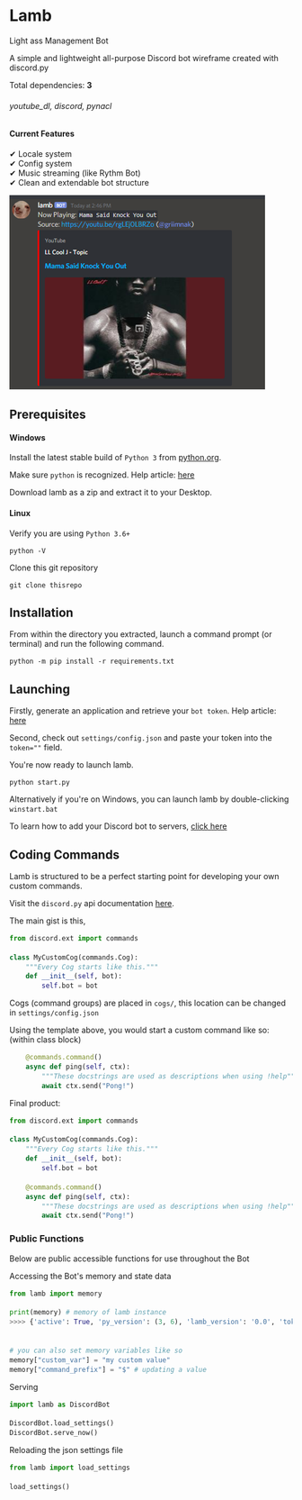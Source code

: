 # Lamb

Light ass Management Bot


A simple and lightweight all-purpose Discord bot wireframe created with discord.py

Total dependencies: <b>3</b>
###### youtube_dl, discord, pynacl


#### Current Features
&#10004; Locale system<br/>
&#10004; Config system<br/>
&#10004; Music streaming (like Rythm Bot)<br/>
&#10004; Clean and extendable bot structure <br/>

![Alt Text](https://github.com/griimnak/Lamb/blob/master/lamb/temp/Screenshot_117.png)

Prerequisites
------------
#### Windows
Install the latest stable build of `Python 3` from <a href="https://www.python.org/downloads/">python.org</a>.

Make sure `python` is recognized. Help article: <a href="https://stackoverflow.com/questions/3701646/how-to-add-to-the-pythonpath-in-windows-7">here</a>

Download lamb as a zip and extract it to your Desktop.



#### Linux
Verify you are using `Python 3.6+`
```shell script
python -V
```
Clone this git repository
```shell script
git clone thisrepo
```

Installation
-------------
From within the directory you extracted, launch a command prompt (or terminal) and run the following command. 
```shell script
python -m pip install -r requirements.txt
```

Launching
-------------
Firstly, generate an application and retrieve your `bot token`. Help article: <a href="https://github.com/reactiflux/discord-irc/wiki/Creating-a-discord-bot-&-getting-a-token">here</a>

Second, check out `settings/config.json` and paste your token into the `token=""` field.

You're now ready to launch lamb.
```shell script
python start.py
```
Alternatively if you're on Windows, you can launch lamb by double-clicking `winstart.bat`

To learn how to add your Discord bot to servers, <a href="https://github.com/jagrosh/MusicBot/wiki/Adding-Your-Bot-To-Your-Server">click here</a>

Coding Commands
--------------
Lamb is structured to be a perfect starting point for developing your own custom commands.

Visit the `discord.py` api documentation <a href="https://discordpy.readthedocs.io/en/latest/ext/commands/commands.html">here</a>.

The main gist is this,
```python
from discord.ext import commands

class MyCustomCog(commands.Cog):
    """Every Cog starts like this."""
    def __init__(self, bot):
        self.bot = bot
``` 
Cogs (command groups) are placed in `cogs/`, this location can be changed in `settings/config.json`

Using the template above, you would start a custom command like so: (within class block)
```python
    @commands.command()
    async def ping(self, ctx):
        """These docstrings are used as descriptions when using !help"""
        await ctx.send("Pong!")
```

Final product:
```python
from discord.ext import commands

class MyCustomCog(commands.Cog):
    """Every Cog starts like this."""
    def __init__(self, bot):
        self.bot = bot

    @commands.command()
    async def ping(self, ctx):
        """These docstrings are used as descriptions when using !help"""
        await ctx.send("Pong!")
```

### Public Functions
Below are public accessible functions for use throughout the Bot

Accessing the Bot's memory and state data
```python
from lamb import memory 

print(memory) # memory of lamb instance
>>>> {'active': True, 'py_version': (3, 6), 'lamb_version': '0.0', 'token': '', 'command_prefix': '#', 'temp_dir': './lamb/temp/', 'cogs_dir': './cogs/', 'strings_locale': 'en_US', 'strings': {'greeting': 'Welcome to the server.', 'banned': '{user} has been banned from the server.'}}


# you can also set memory variables like so
memory["custom_var"] = "my custom value"
memory["command_prefix"] = "$" # updating a value
```

Serving
```python
import lamb as DiscordBot

DiscordBot.load_settings()
DiscordBot.serve_now()
```

Reloading the json settings file
```python
from lamb import load_settings

load_settings()
```

